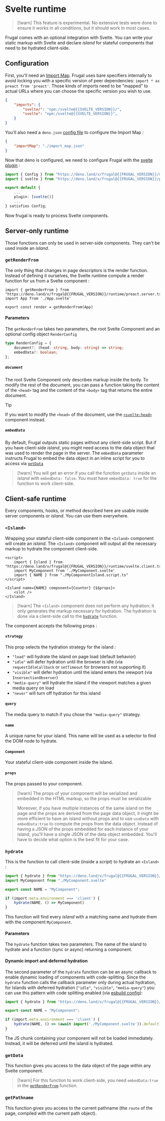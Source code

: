 # Svelte runtime

> [!warn]
> This feature is experimental. No extensive tests were done to ensure it works in all conditions, but it should work in most cases.

Frugal comes with an optional integration with Svelte. You can write your static markup with Svelte and declare _island_ for stateful components that need to be hydrated client-side.

## Configuration

First, you'll need an [Import Map](https://developer.mozilla.org/en-US/docs/Web/HTML/Element/script/type/importmap). Frugal uses bare specifiers internally to avoid locking you with a specific version of peer dependencies: `import * as preact from 'preact'`. Those kinds of imports need to be "mapped" to actual URLs where you can choose the specific version you wish to use.

```json filename=import_map.json
{
    "imports": {
        "svelte/": "npm:/svelte@{{SVELTE_VERSION}}/",
        "svelte": "npm:/svelte@{{SVELTE_VERSION}}",
    }
}
```

You'll also need a `deno.json` [config file](https://deno.land/manual@v{{DENO_VERSIO}}/getting_started/configuration_file) to configure the Import Map :

```json filename=deno.json
{
    "importMap": "./import_map.json"
}
```

Now that deno is configured, we need to configure Frugal with the [svelte plugin](/doc@{{version}}/reference/plugins#heading-svelte-experimental) :

```ts filename=frugal.config.ts
import { Config } from "https://deno.land/x/frugal@{{FRUGAL_VERSION}}/mod.ts"
import { svelte } from "https://deno.land/x/frugal@{{FRUGAL_VERSION}}/plugins/svelte.ts"

export default {
    ...
    plugin: [svelte()]
    ...
} satisfies Config;
```

Now frugal is ready to process Svelte components.

## Server-only runtime

Those functions can only be used in server-side components. They can't be used inside an _island_.

### `getRenderFrom`

The only thing that changes in page descriptors is the render function. Instead of defining it ourselves, the Svelte runtime compute a render function for us from a Svelte component :

```tsx filename=page.tsx
import { getRenderFrom } from "https://deno.land/x/frugal@{{FRUGAL_VERSION}}/runtime/preact.server.ts"
import App from './App.svelte'

export const render = getRenderFrom(App)
```

#### Parameters

The `getRenderFrom` takes two parameters, the root Svelte Component and an optional config object `RenderConfig`

```ts
type RenderConfig = {
    document?: (head: string, body: string) => string;
    embedData?: boolean;
};
```

##### `document`

The root Svelte Component only describes markup inside the body. To modify the rest of the document, you can pass a function taking the content of the `<head>` tag and the content of the `<body>` tag that returns the entire document.

> [!tip]
> If you want to modify the `<head>` of the document, use the [`<svelte:head>`](https://svelte.dev/docs/special-elements#svelte-head) component instead.

##### `embedData`

By default, Frugal outputs static pages without any client-side script. But if you have client-side _island_, you might need access to the data object that was used to render the page in the server. The `embedData` parameter instructs Frugal to embed the data object in an inline script for you to access via [`getData`](/doc@{{version}}/reference/svelte-runtime#heading-getdata)

> [!warn]
> You will get an error if you call the function `getData` inside an _island_ with `embedData: false`. You must have `embedData: true` for the function to work client-side.

## Client-safe runtime

Every components, hooks, or method described here are usable inside server components or _island_. You can use them everywhere.

### `<Island>`

Wrapping your stateful client-side component in the `<Island>` component will create an _island_. The `<Island>` component will output all the necessary markup to hydrate the component client-side.

```svelte filename=MyComponentIsland.svelte
<script>
    import { Island } from "https://deno.land/x/frugal@{{FRUGAL_VERSION}}/runtime/svelte.client.ts"
    import MyComponent from './MyComponent.svelte'
    import { NAME } from "./MyComponentIsland.script.ts"
</script>

<Island name={NAME} component={Counter} {$$props}>
    <slot />
</Island>
```

> [!warn]
> The `<Island>` component does not perform any hydration; it only generates the markup necessary for hydration. The hydration is done via a client-side call to the [`hydrate`](/doc@{{version}}/reference/svelte-runtime#heading-hydrate) function.

The component accepts the following props :

#### `strategy`

This prop selects the hydration strategy for the island :

- `"load"` will hydrate the island on page load (default behavior)
- `"idle"` will defer hydration until the browser is idle (via `requestIdleCallback` or `setTimeout` for browsers not supporting it)
- `"visible"` will defer hydration until the island enters the viewport (via `InsersectionObserver`)
- `"media-query"` will hydrate the island if the viewport matches a given media query on load
- `"never"` will turn off hydration for this island

#### `query`

The media query to match if you chose the `"media-query"` strategy.

#### `name`

A unique name for your island. This name will be used as a selector to find the DOM node to hydrate.

#### `Component`

Your stateful client-side component inside the island.

#### `props`

The props passed to your component.

> [!warn]
> The props of your component will be serialized and embedded in the HTML markup, so the props must be serializable
>
> Moreover, if you have multiple instances of the same island on the page and the props are derived from the page data object, it might be more efficient to have an island without props and to use `useData` with `embedData:true` to compute the props from the data object. Instead of having a JSON of the props embedded for each instance of your island, you'll have a single JSON of the data object embedded. You'll have to decide what option is the best fit for your case.

### `hydrate`

This is the function to call client-side (inside a _script_) to hydrate an `<Island>` :

```ts filename=MyComponentIsland.script.ts
import { hydrate } from "https://deno.land/x/frugal@{{FRUGAL_VERSION}}/runtime/svelte.client.ts"
import MyComponent from "./MyComponent.svelte"

export const NAME = "MyComponent";

if (import.meta.environment === 'client') {
    hydrate(NAME, () => MyComponent)
}
```

This function will find every _island_ with a matching name and hydrate them with the component `MyComponent`.

#### Parameters

The `hydrate` function takes two parameters. The name of the island to hydrate and a function (sync or async) returning a component.

#### Dynamic import and deferred hydration

The second parameter of the `hydrate` function can be an async callback to enable dynamic loading of components with code-splitting. Since the `hydrate` function calls the callback parameter only during actual hydration, for Islands with deferred hydration (`"idle"`, `"visible"`, `"media-query"`) you can use this pattern with code splitting enabled (via [esbuild config](/doc@{{FRUGAL_CONFIG}}/reference/configuration#heading-esbuild)):

```ts filename=MyComponentIsland.script.ts
import { hydrate } from "https://deno.land/x/frugal@{{FRUGAL_VERSION}}/runtime/preact.client.ts"

export const NAME = "MyComponent";

if (import.meta.environment === 'client') {
    hydrate(NAME, () => (await import('./MyComponent.svelte')).default)
}
```

The JS chunk containing your component will not be loaded immediately. Instead, it will be deferred until the island is hydrated.

### `getData`

This function gives you access to the data object of the page within any Svelte component.

> [!warn]
> For this function to work client-side, you need `embedData:true` in the [`getRenderFrom`](/doc@{{version}}/reference/svelte-runtime#heading-getrenderfrom) function.

### `getPathname`

This function gives you access to the current pathname (the `route` of the page, compiled with the current path object).
